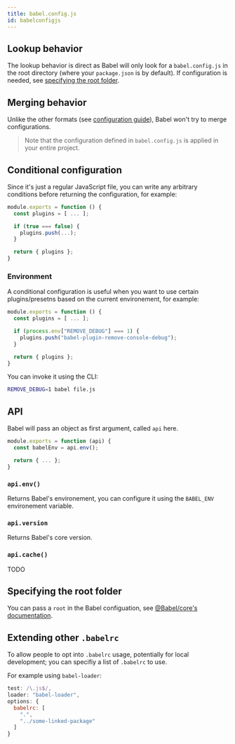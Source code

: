 ```yaml
---
title: babel.config.js
id: babelconfigjs
---
```


## Lookup behavior

The lookup behavior is direct as Babel will only look for a `babel.config.js` in the root directory (where your `package.json` is by default). If configuration is needed, see [specifying the root folder](babelconfigjs.md#specifying-the-root-folder).

## Merging behavior

Unlike the other formats (see [configuration guide](condiguration.md)), Babel won't try to merge configurations.

> Note that the configuration defined in `babel.config.js` is applied in your entire project.

## Conditional configuration

Since it's just a regular JavaScript file, you can write any arbitrary conditions before returning the configuration, for example:

```js
module.exports = function () {
  const plugins = [ ... ];

  if (true === false) {
    plugins.push(...);
  }

  return { plugins };
}
```

### Environment

A conditional configuration is useful when you want to use certain plugins/presetns based on the current environement, for example:

```js
module.exports = function () {
  const plugins = [ ... ];

  if (process.env["REMOVE_DEBUG"] === 1) {
    plugins.push("babel-plugin-remove-console-debug");
  }

  return { plugins };
}
```

You can invoke it using the CLI:

```sh
REMOVE_DEBUG=1 babel file.js
```

## API

Babel will pass an object as first argument, called `api` here.

```js
module.exports = function (api) {
  const babelEnv = api.env();

  return { ... };
}
```

### `api.env()`

Returns Babel's environement, you can configure it using the `BABEL_ENV` environement variable.

### `api.version`

Returns Babel's core version.

### `api.cache()`

TODO

## Specifying the root folder

You can pass a `root` in the Babel configuation, see [@Babel/core's documentation](babel-core.md#options).

## Extending other `.babelrc`

To allow people to opt into `.babelrc` usage, potentially for local development; you can specifiy a list of `.babelrc` to use.

For example using `babel-loader`:

```js
test: /\.js$/,
loader: "babel-loader",
options: {
  babelrc: [
    ".",
    "../some-linked-package"
  ]
}
```
